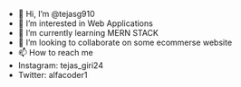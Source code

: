 - 👋 Hi, I’m @tejasg910
- 👀 I’m interested in Web Applications
- 🌱 I’m currently learning MERN STACK
- 💞️ I’m looking to collaborate on some ecommerse website
- 📫 How to reach me 
- Instagram: tejas_giri24
- Twitter: alfacoder1

<!---
tejasg910/tejasg910 is a ✨ special ✨ repository because its `README.md` (this file) appears on your GitHub profile.
You can click the Preview link to take a look at your changes.
--->

